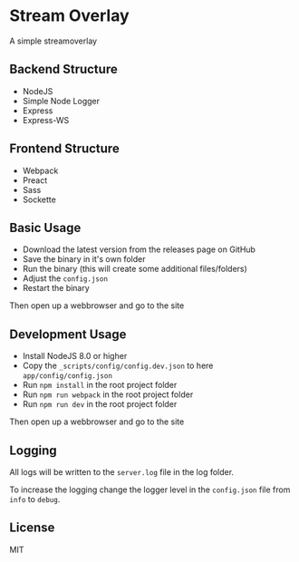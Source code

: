 # Stream Overlay

A simple streamoverlay

## Backend Structure
- NodeJS
- Simple Node Logger
- Express
- Express-WS

## Frontend Structure
- Webpack
- Preact
- Sass
- Sockette

## Basic Usage
- Download the latest version from the releases page on GitHub
- Save the binary in it's own folder
- Run the binary (this will create some additional files/folders)
- Adjust the `config.json`
- Restart the binary

Then open up a webbrowser and go to the site

## Development Usage
- Install NodeJS 8.0 or higher
- Copy the `_scripts/config/config.dev.json` to here `app/config/config.json`
- Run `npm install` in the root project folder
- Run `npm run webpack` in the root project folder
- Run `npm run dev` in the root project folder

Then open up a webbrowser and go to the site

## Logging
All logs will be written to the `server.log` file in the log folder.

To increase the logging change the logger level in the `config.json` file from `info` to `debug`.

## License

MIT
